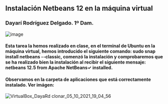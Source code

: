 ## Instalación Netbeans 12 en la máquina virtual

### Dayarí Rodríguez Delgado. 1º Dam.

![image](https://user-images.githubusercontent.com/91153603/136211973-b30b7f14-9ede-4baf-9c1c-cfa86d233bcb.png)

#### Esta tarea la hemos realizado en clase, en el terminal de Ubuntu en la máquina virtual, hemos introducido el siguiente comando: sudo snap install netbeans --classic, comenzó la instalación y comprobaremos que se ha realizado bien la instalación al recibir el siguiente mensaje: netbeans 12.5 from Apache NetBeans✓ installed.

#### Observamos en la carpeta de aplicaciones que está correctamente instalado. Ver imágen:

![VirtualBox_DayaRd clonar_05_10_2021_19_04_56](https://user-images.githubusercontent.com/91153603/136213220-6e7f6d88-57d8-4f59-8459-7397bd4dcb3e.png)


 
